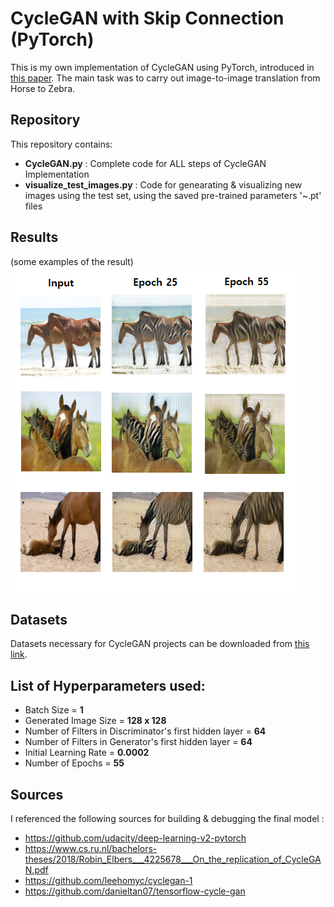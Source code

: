 # CycleGAN with Skip Connection (PyTorch)

This is my own implementation of CycleGAN using PyTorch, introduced in [this paper](https://arxiv.org/pdf/1703.10593.pdf).
The main task was to carry out image-to-image translation from Horse to Zebra.

## Repository 

This repository contains:
* **CycleGAN.py** : Complete code for ALL steps of CycleGAN Implementation
* **visualize_test_images.py** : Code for genearating & visualizing new images using the test set, using the saved pre-trained parameters '~.pt' files 
					  
## Results

(some examples of the result)
<img src="notebook_images/skip_A2B.png">

## Datasets

Datasets necessary for CycleGAN projects can be downloaded from [this link](http://people.eecs.berkeley.edu/~taesung_park/CycleGAN/datasets/).

## List of Hyperparameters used:

* Batch Size = **1**
* Generated Image Size = **128 x 128**  
* Number of Filters in Discriminator's first hidden layer = **64**
* Number of Filters in Generator's first hidden layer = **64**
* Initial Learning Rate = **0.0002**
* Number of Epochs = **55**

## Sources

I referenced the following sources for building & debugging the final model :

* https://github.com/udacity/deep-learning-v2-pytorch
* https://www.cs.ru.nl/bachelors-theses/2018/Robin_Elbers___4225678___On_the_replication_of_CycleGAN.pdf
* https://github.com/leehomyc/cyclegan-1
* https://github.com/danieltan07/tensorflow-cycle-gan
